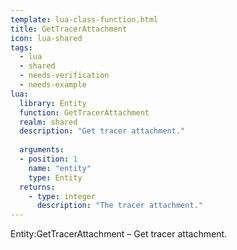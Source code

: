 ```yaml
---
template: lua-class-function.html
title: GetTracerAttachment
icon: lua-shared
tags:
  - lua
  - shared
  - needs-verification
  - needs-example
lua:
  library: Entity
  function: GetTracerAttachment
  realm: shared
  description: "Get tracer attachment."
  
  arguments:
  - position: 1
    name: "entity"
    type: Entity
  returns:
    - type: integer
      description: "The tracer attachment."
---
```


<div class="lua__search__keywords">
Entity:GetTracerAttachment &#x2013; Get tracer attachment.
</div>
